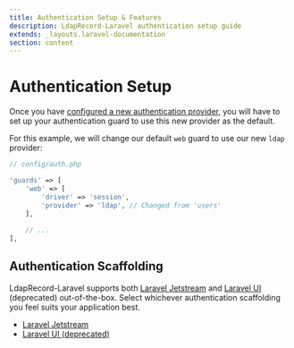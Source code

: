 ```yaml
---
title: Authentication Setup & Features
description: LdapRecord-Laravel authentication setup guide
extends: _layouts.laravel-documentation
section: content
---
```


# Authentication Setup

Once you have [configured a new authentication provider](/docs/laravel/auth/configuration),
you will have to set up your authentication guard to use this new provider as the default.

For this example, we will change our default `web` guard to use our new `ldap` provider:

```php
// config/auth.php

'guards' => [
    'web' => [
        'driver' => 'session',
        'provider' => 'ldap', // Changed from 'users'
    ],
    
    // ...
],
```

## Authentication Scaffolding

LdapRecord-Laravel supports both [Laravel Jetstream](https://jetstream.laravel.com) and [Laravel UI](https://github.com/laravel/ui)
(deprecated) out-of-the-box. Select whichever authentication scaffolding you feel suits your application best.

- [Laravel Jetstream](/docs/laravel/auth/laravel-jetstream)
- [Laravel UI (deprecated)](/docs/laravel/auth/laravel-ui)
